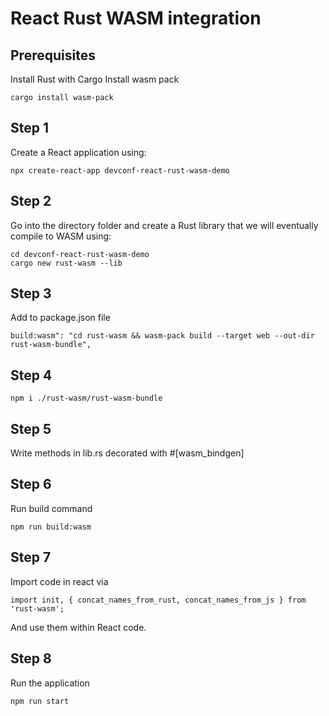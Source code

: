 # React Rust WASM integration

## Prerequisites
Install Rust with Cargo
Install wasm pack

```
cargo install wasm-pack
```

## Step 1

Create a React application using:

```
npx create-react-app devconf-react-rust-wasm-demo
```

## Step 2

Go into the directory folder and create a Rust library that we will eventually compile to WASM using:

```
cd devconf-react-rust-wasm-demo
cargo new rust-wasm --lib
```

## Step 3
Add to package.json file

```
build:wasm": "cd rust-wasm && wasm-pack build --target web --out-dir rust-wasm-bundle",
```

## Step 4

```
npm i ./rust-wasm/rust-wasm-bundle
```

## Step 5

Write methods in lib.rs decorated with #[wasm_bindgen]

## Step 6

Run build command 

```
npm run build:wasm
```

## Step 7 

Import code in react via 
```
import init, { concat_names_from_rust, concat_names_from_js } from 'rust-wasm';
```

And use them within React code.

## Step 8

Run the application
```
npm run start
```